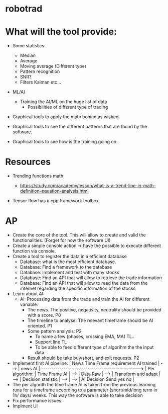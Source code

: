 # robotrad

# What will the tool provide:
  * Some statistics: 
       * Median
       * Average
       * Moving average (Different type)
       * Pattern recognition
       * SNR?
       * Filters Kalman etc...
  * ML/AI
      * Training the AI/ML on the huge list of data
          * Possibilities of different type of trading
          
  * Graphical tools to apply the math behind as wished.
  * Graphical tools to see the different patterns that are found by the software.
  * Graphical tools to see how is the training going on.
  
        
# Resources

 * Trending functions math:
    * https://study.com/academy/lesson/what-is-a-trend-line-in-math-definition-equation-analysis.html

 * Tensor flow has a cpp framework toolbox.
  
 # AP
 * Create the core of the tool. This will allow to create and valid the functionalities. (Forget for now the software UI)
 * Create a simple console action -> have the possible to execute different function via console.
 * Create a tool to register the data in a efficient database
      * Database: what is the most efficient database.
      * Database: Find a framework to the database
      * Database: Implement and test with many stocks
      * Database: Find an API that will allow to retrieve the trade information
      * Database: Find an API that will allow to read the data from the internet regarding the specific information of the stocks
 * Learn about AI:
      * AI: Processing data from the trade and train the AI for different variable:
          * The news. The positive, negativity, neutrality should be provided with a score. P0
          * The timeline to analyse: The relevant timeframe should be AI oriented. P1
          * Some pattern analysis:  P2
              * To name a few (phases, crossing EMA, MA) TL..
              * Support line TL
              * To be able to feed different type of algorihm the the input data.
          * Result should be take buy/short, and exit requests. P2
 * Implement first AI pipeline:
  | News Time Frame requirement AI trained | --> | news AI | ------------------------------------------------> | 
  Per algorithm: | Time Frame AI | --> | Data Raw | --> | Transform and adapt | --> | Decision statistic | --> | --> | AI Decision Send yes no | 
  * The per algorith the time frame AI is taken from the previous learning runs for a timeframe according to a parameter (short/mid/long term in 1h/ days/ weeks. This way the software is able to take decision
  * Fix performance issues.
  * Implment UI
      
